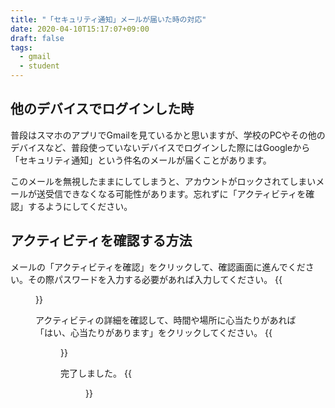 ```yaml
---
title: "「セキュリティ通知」メールが届いた時の対応"
date: 2020-04-10T15:17:07+09:00
draft: false
tags: 
  - gmail
  - student
---
```


## 他のデバイスでログインした時
普段はスマホのアプリでGmailを見ているかと思いますが、学校のPCやその他のデバイスなど、普段使っていないデバイスでログインした際にはGoogleから「セキュリティ通知」という件名のメールが届くことがあります。


このメールを無視したままにしてしまうと、アカウントがロックされてしまいメールが送受信できなくなる可能性があります。忘れずに「アクティビティを確認」するようにしてください。


## アクティビティを確認する方法
メールの「アクティビティを確認」をクリックして、確認画面に進んでください。その際パスワードを入力する必要があれば入力してください。
{{<figure src="1.png" title="Googleから届くメール" class="center" width="250">}}


アクティビティの詳細を確認して、時間や場所に心当たりがあれば「はい、心当たりがあります」をクリックしてください。
{{<figure src="2.png" title="メール文面の例" class="center" width="250">}}


完了しました。
{{<figure src="3.png" title="メール文面の例" class="center" width="250">}}
